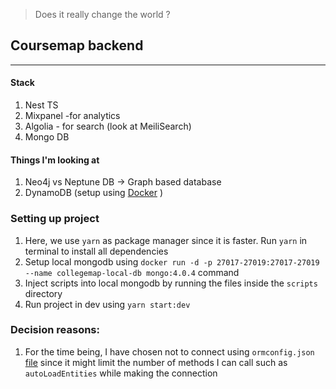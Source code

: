 > Does it really change the world ?

## Coursemap backend
<hr/>

#### Stack

1. Nest TS
3. Mixpanel -for analytics
4. Algolia - for search (look at MeiliSearch)
6. Mongo DB


#### Things I'm looking at
1. Neo4j vs Neptune DB -> Graph based database
3. DynamoDB (setup using [Docker](https://docs.aws.amazon.com/amazondynamodb/latest/developerguide/DynamoDBLocal.DownloadingAndRunning.html#docker) )


### Setting up project 

1. Here, we use `yarn` as package manager since it is faster. Run `yarn` in terminal to install all dependencies
2. Setup local mongodb using `docker run -d -p 27017-27019:27017-27019 --name collegemap-local-db mongo:4.0.4` command
3. Inject scripts into local mongodb by running the files inside the `scripts` directory
4. Run project in dev using `yarn start:dev` 


### Decision reasons:

1. For the time being, I have chosen not to connect using `ormconfig.json` [file](https://docs.nestjs.com/techniques/database) since it might limit the number of methods I can call such as `autoLoadEntities` while making the connection



